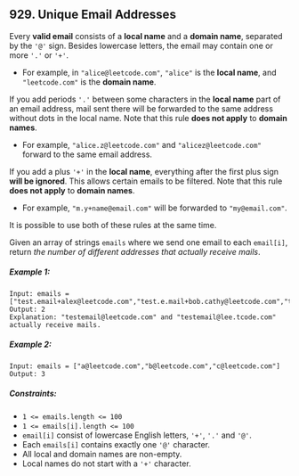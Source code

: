 ## 929. Unique Email Addresses

Every **valid email** consists of a **local name** and a **domain name**, separated by the ```'@'``` sign. Besides lowercase letters, the email may contain one or more ```'.'``` or ```'+'```.

* For example, in ```"alice@leetcode.com"```, ```"alice"``` is the **local name**, and ```"leetcode.com"``` is the **domain name**.

If you add periods ```'.'``` between some characters in the **local name** part of an email address, mail sent there will be forwarded to the same address without dots in the local name. Note that this rule **does not apply** to **domain names**.

* For example, ```"alice.z@leetcode.com"``` and ```"alicez@leetcode.com"``` forward to the same email address.

If you add a plus ```'+'``` in the **local name**, everything after the first plus sign **will be ignored**. This allows certain emails to be filtered. Note that this rule **does not apply** to **domain names**.

* For example, ```"m.y+name@email.com"``` will be forwarded to ```"my@email.com"```.

It is possible to use both of these rules at the same time.

Given an array of strings ```emails``` where we send one email to each ```email[i]```, return *the number of different addresses that actually receive mails*.

##### Example 1:
```
Input: emails = ["test.email+alex@leetcode.com","test.e.mail+bob.cathy@leetcode.com","testemail+david@lee.tcode.com"]
Output: 2
Explanation: "testemail@leetcode.com" and "testemail@lee.tcode.com" actually receive mails.
```
##### Example 2:
```
Input: emails = ["a@leetcode.com","b@leetcode.com","c@leetcode.com"]
Output: 3
```

##### Constraints:

* ```1 <= emails.length <= 100```
* ```1 <= emails[i].length <= 100```
* ```email[i]``` consist of lowercase English letters, ```'+'```, ```'.'``` and ```'@'```.
* Each ```emails[i]``` contains exactly one ```'@'``` character.
* All local and domain names are non-empty.
* Local names do not start with a ```'+'``` character.